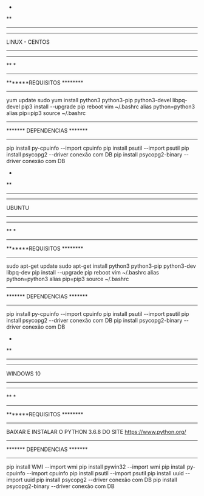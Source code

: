 *
**
***
****
LINUX - CENTOS
****
***
**
*
**************************
*******REQUISITOS ********
**************************
yum update
sudo yum install python3 python3-pip python3-devel libpq-devel
pip3 install --upgrade pip
reboot
vim ~/.bashrc
    alias python=python3
    alias pip=pip3
source ~/.bashrc

****************************
******* DEPENDENCIAS *******
****************************
pip install py-cpuinfo 		--import cpuinfo
pip install psutil     	   	--import psutil
pip install psycopg2      	--driver conexão com DB
pip install psycopg2-binary 	--driver conexão com DB




*
**
***
****
UBUNTU
****
***
**
*
**************************
*******REQUISITOS ********
**************************
sudo apt-get update
sudo apt-get install python3 python3-pip python3-dev libpq-dev
pip install --upgrade pip
reboot
vim ~/.bashrc
    alias python=python3
    alias pip=pip3
source ~/.bashrc

****************************
******* DEPENDENCIAS *******
****************************
pip install py-cpuinfo 		--import cpuinfo
pip install psutil     	   	--import psutil
pip install psycopg2      	--driver conexão com DB
pip install psycopg2-binary 	--driver conexão com DB




*
**
***
****
WINDOWS 10
****
***
**
*
**************************
*******REQUISITOS ********
**************************
BAIXAR E INSTALAR O PYTHON 3.6.8 DO SITE https://www.python.org/

****************************
******* DEPENDENCIAS *******
****************************
pip install WMI             --import wmi
pip install pywin32         --import wmi
pip install py-cpuinfo      --import cpuinfo
pip install psutil          --import psutil
pip install uuid            --import uuid
pip install psycopg2        --driver conexão com DB
pip install psycopg2-binary --driver conexão com DB
